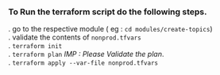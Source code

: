 

### To Run the terraform script do the following steps.


. go to the respective module ( eg : `cd modules/create-topics`)  
. validate the contents of `nonprod.tfvars`   
.  ```terraform init```   
. ```terraform plan```   *IMP : Please Validate the plan*.   
. ```terraform apply --var-file nonprod.tfvars```







